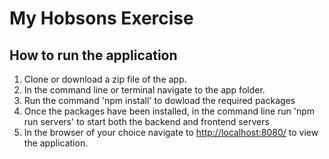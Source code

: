 # My Hobsons Exercise

## How to run the application

1.  Clone or download a zip file of the app.
2.  In the command line or terminal navigate to the app folder.
3.  Run the command 'npm install' to dowload the required packages
4.  Once the packages have been installed, in the command line run 'npm run servers' to start both the backend and frontend servers
5.  In the browser of your choice navigate to [http://localhost:8080/](http://localhost:8080/) to view the application.